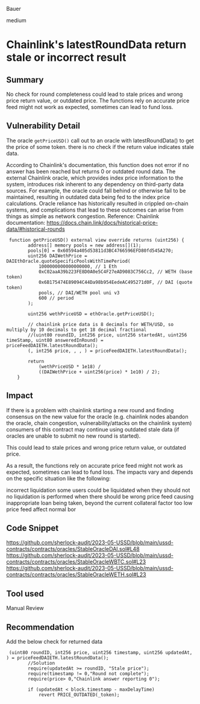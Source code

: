 Bauer

medium

# Chainlink's latestRoundData return stale or incorrect result

## Summary
No check for round completeness could lead to stale prices and wrong price return value, or outdated price. The functions rely on accurate price feed might not work as expected, sometimes can lead to fund loss.
## Vulnerability Detail
The oracle `getPriceUSD()` call out to an oracle with latestRoundData() to get the price of some token. there is no check if the return value indicates stale data.

According to Chainlink's documentation, this function does not error if no answer has been reached but returns 0 or outdated round data. The external Chainlink oracle, which provides index price information to the system, introduces risk inherent to any dependency on third-party data sources. For example, the oracle could fall behind or otherwise fail to be maintained, resulting in outdated data being fed to the index price calculations. Oracle reliance has historically resulted in crippled on-chain systems, and complications that lead to these outcomes can arise from things as simple as network congestion.
Reference:
Chainlink documentation:
https://docs.chain.link/docs/historical-price-data/#historical-rounds
```solidity
 function getPriceUSD() external view override returns (uint256) {
        address[] memory pools = new address[](1);
        pools[0] = 0x60594a405d53811d3BC4766596EFD80fd545A270;
        uint256 DAIWethPrice = DAIEthOracle.quoteSpecificPoolsWithTimePeriod(
            1000000000000000000, // 1 Eth
            0xC02aaA39b223FE8D0A0e5C4F27eAD9083C756Cc2, // WETH (base token)
            0x6B175474E89094C44Da98b954EedeAC495271d0F, // DAI (quote token)
            pools, // DAI/WETH pool uni v3
            600 // period
        );

        uint256 wethPriceUSD = ethOracle.getPriceUSD();

        // chainlink price data is 8 decimals for WETH/USD, so multiply by 10 decimals to get 18 decimal fractional
        //(uint80 roundID, int256 price, uint256 startedAt, uint256 timeStamp, uint80 answeredInRound) = priceFeedDAIETH.latestRoundData();
        (, int256 price, , , ) = priceFeedDAIETH.latestRoundData();

        return
            (wethPriceUSD * 1e18) /
            ((DAIWethPrice + uint256(price) * 1e10) / 2);
    }
```

## Impact
If there is a problem with chainlink starting a new round and finding consensus on the new value for the oracle (e.g. chainlink nodes abandon the oracle, chain congestion, vulnerability/attacks on the chainlink system) consumers of this contract may continue using outdated stale data (if oracles are unable to submit no new round is started).

This could lead to stale prices and wrong price return value, or outdated price.

As a result, the functions rely on accurate price feed might not work as expected, sometimes can lead to fund loss. The impacts vary and depends on the specific situation like the following:

incorrect liquidation
some users could be liquidated when they should not
no liquidation is performed when there should be
wrong price feed
causing inappropriate loan being taken, beyond the current collateral factor
too low price feed affect normal bor
## Code Snippet
https://github.com/sherlock-audit/2023-05-USSD/blob/main/ussd-contracts/contracts/oracles/StableOracleDAI.sol#L48
https://github.com/sherlock-audit/2023-05-USSD/blob/main/ussd-contracts/contracts/oracles/StableOracleWBTC.sol#L23
https://github.com/sherlock-audit/2023-05-USSD/blob/main/ussd-contracts/contracts/oracles/StableOracleWETH.sol#L23
## Tool used

Manual Review

## Recommendation
Add the below check for returned data


```solidity
 (uint80 roundID, int256 price, uint256 timestamp, uint256 updatedAt, ) = priceFeedDAIETH.latestRoundData();
        //Solution
        require(updatedAt >= roundID, "Stale price");
        require(timestamp != 0,"Round not complete");
        require(price> 0,"Chainlink answer reporting 0");

        if (updatedAt < block.timestamp - maxDelayTime)
            revert PRICE_OUTDATED(_token);
```
